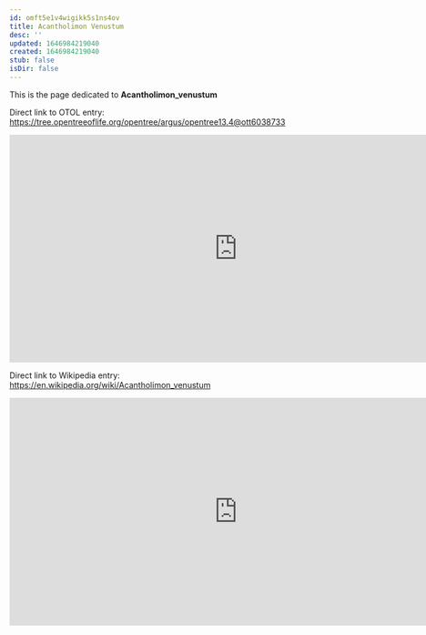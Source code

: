 ```yaml
---
id: omft5e1v4wigikk5s1ns4ov
title: Acantholimon Venustum
desc: ''
updated: 1646984219040
created: 1646984219040
stub: false
isDir: false
---
```

This is the page dedicated to **Acantholimon_venustum**


Direct link to OTOL entry: https://tree.opentreeoflife.org/opentree/argus/opentree13.4@ott6038733



<html>
    <body>
    <iframe src="https://tree.opentreeoflife.org/opentree/argus/opentree13.4@ott6038733"
    width="800" height="400" frameborder="0" allowfullscreen> </iframe>
    </body>
</html>
    


Direct link to Wikipedia entry: https://en.wikipedia.org/wiki/Acantholimon_venustum



<html>
    <body>
    <iframe src="https://en.wikipedia.org/wiki/Acantholimon_venustum"
    width="800" height="400" frameborder="0" allowfullscreen> </iframe>
    </body>
</html>
    
